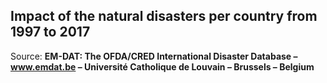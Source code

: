 ## Impact of the natural disasters per country from 1997 to 2017

Source: **EM-DAT: The OFDA/CRED International Disaster Database – www.emdat.be – Université Catholique de Louvain – Brussels – Belgium**